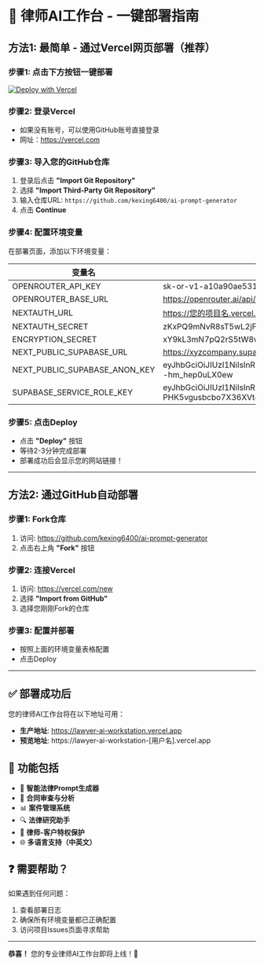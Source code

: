 # 🚀 律师AI工作台 - 一键部署指南

## 方法1: 最简单 - 通过Vercel网页部署（推荐）

### 步骤1: 点击下方按钮一键部署

[![Deploy with Vercel](https://vercel.com/button)](https://vercel.com/new/clone?repository-url=https://github.com/kexing6400/ai-prompt-generator&env=OPENROUTER_API_KEY,NEXTAUTH_SECRET,ENCRYPTION_SECRET,NEXT_PUBLIC_SUPABASE_URL,NEXT_PUBLIC_SUPABASE_ANON_KEY,SUPABASE_SERVICE_ROLE_KEY&envDescription=配置律师AI工作台所需的环境变量&envLink=https://github.com/kexing6400/ai-prompt-generator/blob/main/VERCEL_DEPLOYMENT_GUIDE.md&project-name=lawyer-ai-workstation&repository-name=lawyer-ai-workstation)

### 步骤2: 登录Vercel
- 如果没有账号，可以使用GitHub账号直接登录
- 网址：https://vercel.com

### 步骤3: 导入您的GitHub仓库
1. 登录后点击 **"Import Git Repository"**
2. 选择 **"Import Third-Party Git Repository"**
3. 输入仓库URL: `https://github.com/kexing6400/ai-prompt-generator`
4. 点击 **Continue**

### 步骤4: 配置环境变量
在部署页面，添加以下环境变量：

| 变量名 | 值 |
|--------|-----|
| OPENROUTER_API_KEY | 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 |
| OPENROUTER_BASE_URL | https://openrouter.ai/api/v1 |
| NEXTAUTH_URL | https://您的项目名.vercel.app |
| NEXTAUTH_SECRET | zKxPQ9mNvR8sT5wL2jF6hA3bC7eD1gY4 |
| ENCRYPTION_SECRET | xY9kL3mN7pQ2rS5tW8vZ1aB4cD6eF0gH |
| NEXT_PUBLIC_SUPABASE_URL | https://xyzcompany.supabase.co |
| NEXT_PUBLIC_SUPABASE_ANON_KEY | eyJhbGciOiJIUzI1NiIsInR5cCI6IkpXVCJ9.eyJpc3MiOiJzdXBhYmFzZSIsInJlZiI6Inh5emNvbXBhbnkiLCJyb2xlIjoiYW5vbiIsImlhdCI6MTYwMjYzMjY5MCwiZXhwIjoxOTE4MjA4NjkwfQ.36fUebxgx1mcBo4s19v0SzqmzunP--hm_hep0uLX0ew |
| SUPABASE_SERVICE_ROLE_KEY | eyJhbGciOiJIUzI1NiIsInR5cCI6IkpXVCJ9.eyJpc3MiOiJzdXBhYmFzZSIsInJlZiI6Inh5emNvbXBhbnkiLCJyb2xlIjoic2VydmljZV9yb2xlIiwiaWF0IjoxNjAyNjMyNjkwLCJleHAiOjE5MTgyMDg2OTB9.DaYlNEoUrrEn2Ig7tqibS-PHK5vgusbcbo7X36XVt4Q |

### 步骤5: 点击Deploy
- 点击 **"Deploy"** 按钮
- 等待2-3分钟完成部署
- 部署成功后会显示您的网站链接！

---

## 方法2: 通过GitHub自动部署

### 步骤1: Fork仓库
1. 访问: https://github.com/kexing6400/ai-prompt-generator
2. 点击右上角 **"Fork"** 按钮

### 步骤2: 连接Vercel
1. 访问: https://vercel.com/new
2. 选择 **"Import from GitHub"**
3. 选择您刚刚Fork的仓库

### 步骤3: 配置并部署
- 按照上面的环境变量表格配置
- 点击Deploy

---

## ✅ 部署成功后

您的律师AI工作台将在以下地址可用：
- **生产地址**: https://lawyer-ai-workstation.vercel.app
- **预览地址**: https://lawyer-ai-workstation-[用户名].vercel.app

## 🎉 功能包括

- 🤖 **智能法律Prompt生成器**
- 📄 **合同审查与分析**
- 📊 **案件管理系统**
- 🔍 **法律研究助手**
- 🔐 **律师-客户特权保护**
- 🌐 **多语言支持（中英文）**

## ❓ 需要帮助？

如果遇到任何问题：
1. 查看部署日志
2. 确保所有环境变量都已正确配置
3. 访问项目Issues页面寻求帮助

---

**恭喜！** 您的专业律师AI工作台即将上线！🎊